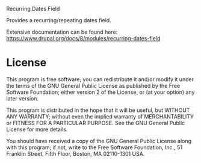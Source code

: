 Recurring Dates Field

Provides a recurring/repeating dates field.

Extensive documentation can be found here: 
https://www.drupal.org/docs/8/modules/recurring-dates-field

# License

This program is free software; you can redistribute it and/or modify it under     
the terms of the GNU General Public License as published by the Free Software 
Foundation; either version 2 of the License, or (at your option) any later 
version.

This program is distributed in the hope that it will be useful, but WITHOUT ANY 
WARRANTY; without even the implied warranty of MERCHANTABILITY or FITNESS FOR A 
PARTICULAR PURPOSE. See the GNU General Public License for more details.

You should have received a copy of the GNU General Public License along with 
this program; if not, write to the Free Software Foundation, Inc., 51 Franklin 
Street, Fifth Floor, Boston, MA 02110-1301 USA.
